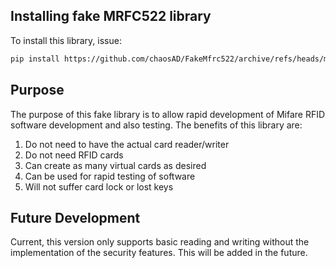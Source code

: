 ## Installing fake MRFC522 library

To install this library, issue:
```bash
pip install https://github.com/chaosAD/FakeMfrc522/archive/refs/heads/master.zip
```

## Purpose

The purpose of this fake library is to allow rapid development of Mifare RFID software development and also testing. The benefits of this library are: 

1. Do not need to have the actual card reader/writer
2. Do not need RFID cards
3. Can create as many virtual cards as desired
4. Can be used for rapid testing of software
5. Will not suffer card lock or lost keys

## Future Development

Current, this version only supports basic reading and writing without the implementation of the security features. This will be added in the future.